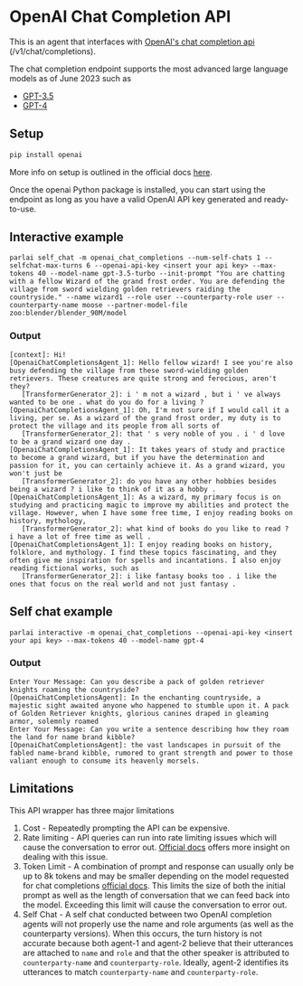 # OpenAI Chat Completion API
This is an agent that interfaces with [OpenAI's chat completion api](https://platform.openai.com/docs/api-reference/chat/create) (/v1/chat/completions).

The chat completion endpoint supports the most advanced large language models as of June 2023 such as
* [GPT-3.5](https://platform.openai.com/docs/models/gpt-3-5)
* [GPT-4](https://platform.openai.com/docs/models/gpt-4) 

## Setup
```bash
pip install openai
```

More info on setup is outlined in the official docs [here](https://platform.openai.com/docs/api-reference/introduction). 

Once the openai Python package is installed, you can start using the endpoint as long as you have a valid OpenAI API key generated and ready-to-use. 

##  Interactive example

```
parlai self_chat -m openai_chat_completions --num-self-chats 1 --selfchat-max-turns 6 --openai-api-key <insert your api key> --max-tokens 40 --model-name gpt-3.5-turbo --init-prompt "You are chatting with a fellow Wizard of the grand frost order. You are defending the village from sword wielding golden retrievers raiding the countryside." --name wizard1 --role user --counterparty-role user --counterparty-name moose --partner-model-file zoo:blender/blender_90M/model
```

### Output
```
[context]: Hi!
[OpenaiChatCompletionsAgent_1]: Hello fellow wizard! I see you're also busy defending the village from these sword-wielding golden retrievers. These creatures are quite strong and ferocious, aren't they?
   [TransformerGenerator_2]: i ' m not a wizard , but i ' ve always wanted to be one . what do you do for a living ?
[OpenaiChatCompletionsAgent_1]: Oh, I'm not sure if I would call it a living, per se. As a wizard of the grand frost order, my duty is to protect the village and its people from all sorts of
   [TransformerGenerator_2]: that ' s very noble of you . i ' d love to be a grand wizard one day .
[OpenaiChatCompletionsAgent_1]: It takes years of study and practice to become a grand wizard, but if you have the determination and passion for it, you can certainly achieve it. As a grand wizard, you won't just be
   [TransformerGenerator_2]: do you have any other hobbies besides being a wizard ? i like to think of it as a hobby .
[OpenaiChatCompletionsAgent_1]: As a wizard, my primary focus is on studying and practicing magic to improve my abilities and protect the village. However, when I have some free time, I enjoy reading books on history, mythology,
   [TransformerGenerator_2]: what kind of books do you like to read ? i have a lot of free time as well .
[OpenaiChatCompletionsAgent_1]: I enjoy reading books on history, folklore, and mythology. I find these topics fascinating, and they often give me inspiration for spells and incantations. I also enjoy reading fictional works, such as
   [TransformerGenerator_2]: i like fantasy books too . i like the ones that focus on the real world and not just fantasy .
```

## Self chat example
```
parlai interactive -m openai_chat_completions --openai-api-key <insert your api key> --max-tokens 40 --model-name gpt-4
```

### Output
```
Enter Your Message: Can you describe a pack of golden retriever knights roaming the countryside?
[OpenaiChatCompletionsAgent]: In the enchanting countryside, a majestic sight awaited anyone who happened to stumble upon it. A pack of Golden Retriever knights, glorious canines draped in gleaming armor, solemnly roamed
Enter Your Message: Can you write a sentence describing how they roam the land for name brand kibble?
[OpenaiChatCompletionsAgent]: the vast landscapes in pursuit of the fabled name-brand kibble, rumored to grant strength and power to those valiant enough to consume its heavenly morsels.
```

## Limitations
This API wrapper has three major limitations
1. Cost - Repeatedly prompting the API can be expensive. 
2. Rate limiting - API queries can run into rate limiting issues which will cause the conversation to error out. [Official docs](https://platform.openai.com/docs/guides/rate-limits) offers more insight on dealing with this issue.
3. Token Limit -  A combination of prompt and response can usually only be up to 8k tokens and may be smaller depending on the model requested for chat completions [official docs](https://openai.com/pricing). This limits the size of both the initial prompt as well as the length of conversation that we can feed back into the model. Exceeding this limit will cause the conversation to error out.
4. Self Chat - A self chat conducted between two OpenAI completion agents will not properly use the name and role arguments (as well as the counterparty versions). When this occurs, the turn history is not accurate because both agent-1 and agent-2 believe that their utterances are attached to `name` and `role` and that the other speaker is attributed to `counterparty-name` and `counterparty-role`. Ideally, agent-2 identifies its utterances to match `counterparty-name` and `counterparty-role`.
